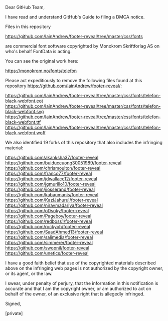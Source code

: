 Dear GitHub Team,

I have read and understand GitHub's Guide to filing a DMCA notice.

Files in this repository

https://github.com/IainAndrew/footer-reveal/tree/master/css/fonts

are commercial font software copyrighted by Monokrom Skriftforlag AS on who's behalf FontData is acting.

You can see the original work here:

https://monokrom.no/fonts/telefon

Please act expeditiously to remove the following files found at this repository https://github.com/IainAndrew/footer-reveal/:

https://github.com/IainAndrew/footer-reveal/tree/master/css/fonts/telefon-black-webfont.eot  
https://github.com/IainAndrew/footer-reveal/tree/master/css/fonts/telefon-black-webfont.svg  
https://github.com/IainAndrew/footer-reveal/tree/master/css/fonts/telefon-black-webfont.ttf  
https://github.com/IainAndrew/footer-reveal/tree/master/css/fonts/telefon-black-webfont.woff  

We also identified 19 forks of this repository that also includes the infringing material:

https://github.com/akanksha37/footer-reveal  
https://github.com/buiduccuong30051989/footer-reveal  
https://github.com/chrismoulton/footer-reveal  
https://github.com/franco77/footer-reveal  
https://github.com/jdwallace12/footer-reveal  
https://github.com/jgmurillo10/footer-reveal  
https://github.com/jjosserand/footer-reveal  
https://github.com/kabaumanis/footer-reveal  
https://github.com/KaziJahurul/footer-reveal  
https://github.com/niravmadariya/footer-reveal  
https://github.com/oDsoky/footer-reveal  
https://github.com/Pageboy/footer-reveal  
https://github.com/redboss1/footer-reveal  
https://github.com/rockyoh/footer-reveal  
https://github.com/SaadAhmed13/footer-reveal  
https://github.com/salimedia/footer-reveal  
https://github.com/simmerer/footer-reveal  
https://github.com/swopnil/footer-reveal  
https://github.com/unetics/footer-reveal  

I have a good faith belief that use of the copyrighted materials described above on the infringing web pages is not authorized by the copyright owner, or its agent, or the law.

I swear, under penalty of perjury, that the information in this notification is accurate and that I am the copyright owner, or am authorized to act on behalf of the owner, of an exclusive right that is allegedly infringed.

Signed,

[private]  
